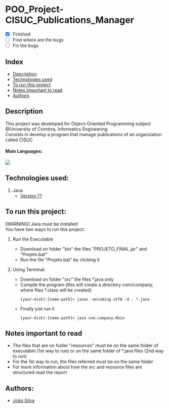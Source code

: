 # POO_Project-CISUC_Publications_Manager
- [x] Finished
- [ ] Find where are the bugs
- [ ] Fix the bugs 

## Index
- [Description](#description)
- [Technologies used](#technologies-used)
- [To run this project](#to-run-this-project)
- [Notes important to read](#notes-important-to-read)
- [Authors](#authors)

## Description
This project was developed for Object-Oriented Programming subject @University of Coimbra, Informatics Engineering <br>
Consists in develop a program that manage publications of an organization called CISUC
#### Main Languages:
![](https://img.shields.io/badge/Java-333333?style=flat&logo=java&logoColor=FFFFFF) 

## Technologies used:
1. Java
    - [Version ??](https://www.oracle.com/java/technologies/downloads/) 

## To run this project:
[WARNING] Java must be installed<br>
You have two ways to run this project:
1. Run the Executable
    * Download on folder "bin" the files "PROJETO_FINAL.jar" and "Projeto.bat"
    * Run the file "Projeto.bat" by clicking it

2. Using Terminal:
    * Download on folder "src" the files *.java only
    * Compile the program (this will create a directory com/company, where files *.class will be created)
      ```shellscript
      [your-disk]:[name-path]> javac -encoding utf8 -d . *.java
      ```
    * Finally just run it
      ```shellscript
      [your-disk]:[name-path]> java com.company.Main
      ```

## Notes important to read
- The files that are on folder "resources" must be on the same folder of executable (1st way to run) or on the same folder of *.java files (2nd way to run)
- For the 1st way to run, the files referred must be on the same folder
- For more information about how the src and resource files are structured read the report

## Authors:
- [João Silva](https://github.com/ikikara)
